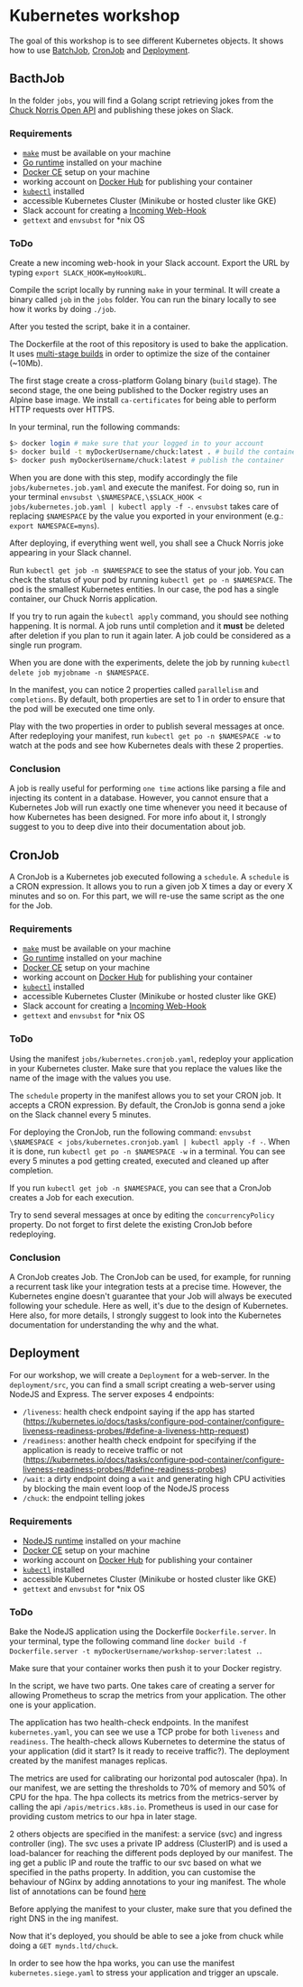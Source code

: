 # Kubernetes workshop

The goal of this workshop is to see different Kubernetes objects. It shows how to use [BatchJob](https://kubernetes.io/docs/concepts/workloads/controllers/jobs-run-to-completion/), [CronJob](https://kubernetes.io/docs/tasks/job/automated-tasks-with-cron-jobs) and [Deployment](https://kubernetes.io/docs/tasks/run-application/run-stateless-application-deployment/).

## BacthJob

In the folder `jobs`, you will find a Golang script retrieving jokes from the [Chuck Norris Open API](https://api.chucknorris.io) and publishing these jokes on Slack.

### Requirements

- [`make`](https://www.gnu.org/software/make/) must be available on your machine
- [Go runtime](https://golang.org/) installed on your machine
- [Docker CE](https://hub.docker.com/search?q=docker&type=edition&offering=community) setup on your machine
- working account on [Docker Hub](https://hub.docker.com/) for publishing your container
- [`kubectl`](https://kubernetes.io/docs/tasks/tools/install-kubectl/) installed
- accessible Kubernetes Cluster (Minikube or hosted cluster like GKE)
- Slack account for creating a [Incoming Web-Hook](https://api.slack.com/incoming-webhooks)
- `gettext` and `envsubst` for *nix OS

### ToDo

Create a new incoming web-hook in your Slack account. Export the URL by typing `export SLACK_HOOK=myHookURL`.

Compile the script locally by running `make` in your terminal. It will create a binary called `job` in the `jobs` folder. You can run the binary locally to see how it works by doing `./job`.

After you tested the script, bake it in a container.

The Dockerfile at the root of this repository is used to bake the application. It uses [multi-stage builds](https://docs.docker.com/develop/develop-images/multistage-build/) in order to optimize the size of the container (~10Mb).

The first stage create a cross-platform Golang binary (`build` stage). The second stage, the one being published to the Docker registry uses an Alpine base image. We install `ca-certificates` for being able to perform HTTP requests over HTTPS.

In your terminal, run the following commands:

```bash
$> docker login # make sure that your logged in to your account
$> docker build -t myDockerUsername/chuck:latest . # build the container - the name must be username/image-name:label
$> docker push myDockerUsername/chuck:latest # publish the container
```

When you are done with this step, modify accordingly the file `jobs/kubernetes.job.yaml` and execute the manifest. For doing so, run in your terminal `envsubst \$NAMESPACE,\$SLACK_HOOK < jobs/kubernetes.job.yaml | kubectl apply -f -`. `envsubst` takes care of replacing `$NAMESPACE` by the value you exported in your environment (e.g.: `export NAMESPACE=myns`). 

After deploying, if everything went well, you shall see a Chuck Norris joke appearing in your Slack channel.

Run `kubectl get job -n $NAMESPACE` to see the status of your job. You can check the status of your pod by running `kubectl get po -n $NAMESPACE`. The pod is the smallest Kubernetes entities. In our case, the pod has a single container, our Chuck Norris application.

If you try to run again the `kubectl apply` command, you should see nothing happening. It is normal. A job runs until completion and it **must** be deleted after deletion if you plan to run it again later. A job could be considered as a single run program.

When you are done with the experiments, delete the job by running `kubectl delete job myjobname -n $NAMESPACE`.

In the manifest, you can notice 2 properties called `parallelism` and `completions`. By default, both properties are set to 1 in order to ensure that the pod will be executed one time only.

Play with the two properties in order to publish several messages at once. After redeploying your manifest, run `kubectl get po -n $NAMESPACE -w` to watch at the pods and see how Kubernetes deals with these 2 properties.

### Conclusion

A job is really useful for performing `one time` actions like parsing a file and injecting its content in a database. However, you cannot ensure that a Kubernetes Job will run exactly one time whenever you need it because of how Kubernetes has been designed. For more info about it, I strongly suggest to you to deep dive into their documentation about job.

## CronJob

A CronJob is a Kubernetes job executed following a `schedule`. A `schedule` is a CRON expression. It allows you to run a given job X times a day or every X minutes and so on.
For this part, we will re-use the same script as the one for the Job.

### Requirements

- [`make`](https://www.gnu.org/software/make/) must be available on your machine
- [Go runtime](https://golang.org/) installed on your machine
- [Docker CE](https://hub.docker.com/search?q=docker&type=edition&offering=community) setup on your machine
- working account on [Docker Hub](https://hub.docker.com/) for publishing your container
- [`kubectl`](https://kubernetes.io/docs/tasks/tools/install-kubectl/) installed
- accessible Kubernetes Cluster (Minikube or hosted cluster like GKE)
- Slack account for creating a [Incoming Web-Hook](https://api.slack.com/incoming-webhooks)
- `gettext` and `envsubst` for *nix OS

### ToDo

Using the manifest `jobs/kubernetes.cronjob.yaml`, redeploy your application in your Kubernetes cluster. Make sure that you replace the values like the name of the image with the values you use.

The `schedule` property in the manifest allows you to set your CRON job. It accepts a CRON expression. By default, the CronJob is gonna send a joke on the Slack channel every 5 minutes.

For deploying the CronJob, run the following command: `envsubst \$NAMESPACE < jobs/kubernetes.cronjob.yaml | kubectl apply -f -`. When it is done, run `kubectl get po -n $NAMESPACE -w` in a terminal. You can see every 5 minutes a pod getting created, executed and cleaned up after completion.

If you run `kubectl get job -n $NAMESPACE`, you can see that a CronJob creates a Job for each execution.

Try to send several messages at once by editing the `concurrencyPolicy` property. Do not forget to first delete the existing CronJob before redeploying.

### Conclusion

A CronJob creates Job. The CronJob can be used, for example, for running a recurrent task like your integration tests at a precise time. However, the Kubernetes engine doesn't guarantee that your Job will always be executed following your schedule. Here as well, it's due to the design of Kubernetes. Here also, for more details, I strongly suggest to look into the Kubernetes documentation for understanding the why and the what.

## Deployment

For our workshop, we will create a `Deployment` for a web-server. In the `deployment/src`, you can find a small script creating a web-server using NodeJS and Express. The server exposes 4 endpoints:
- `/liveness`: health check endpoint saying if the app has started (https://kubernetes.io/docs/tasks/configure-pod-container/configure-liveness-readiness-probes/#define-a-liveness-http-request)
- `/readiness`: another health check endpoint for specifying if the application is ready to receive traffic or not (https://kubernetes.io/docs/tasks/configure-pod-container/configure-liveness-readiness-probes/#define-readiness-probes)
- `/wait`: a dirty endpoint doing a `wait` and generating high CPU activities by blocking the main event loop of the NodeJS process
- `/chuck`: the endpoint telling jokes

### Requirements

- [NodeJS runtime](https://nodejs.org/en/download/) installed on your machine
- [Docker CE](https://hub.docker.com/search?q=docker&type=edition&offering=community) setup on your machine
- working account on [Docker Hub](https://hub.docker.com/) for publishing your container
- [`kubectl`](https://kubernetes.io/docs/tasks/tools/install-kubectl/) installed
- accessible Kubernetes Cluster (Minikube or hosted cluster like GKE)
- `gettext` and `envsubst` for *nix OS

### ToDo

Bake the NodeJS application using the Dockerfile `Dockerfile.server`.
In your terminal, type the following command line `docker build -f Dockerfile.server -t myDockerUsername/workshop-server:latest .`.

Make sure that your container works then push it to your Docker registry.

In the script, we have two parts. One takes care of creating a server for allowing Prometheus to scrap the metrics from your application. The other one is your application.

The application has two health-check endpoints. In the manifest `kubernetes.yaml`, you can see we use a TCP probe for both `liveness` and `readiness`.
The health-check allows Kubernetes to determine the status of your application (did it start? Is it ready to receive traffic?). The deployment created by the manifest manages replicas.

The metrics are used for calibrating our horizontal pod autoscaler (hpa). In our manifest, we are setting the thresholds to 70% of memory and 50% of CPU for the hpa. The hpa collects its metrics from the metrics-server by calling the api `/apis/metrics.k8s.io`. Prometheus is used in our case for providing custom metrics to our hpa in later stage.

2 others objects are specified in the manifest: a service (svc) and ingress controller (ing). The svc uses a private IP address (ClusterIP) and is used a load-balancer for reaching the different pods deployed by our manifest. The ing get a public IP and route the traffic to our svc based on what we specified in the paths property. In addition, you can customise the behaviour of NGinx by adding annotations to your ing manifest. The whole list of annotations can be found [here](https://github.com/kubernetes/ingress-nginx/blob/master/docs/user-guide/nginx-configuration/annotations.md)

Before applying the manifest to your cluster, make sure that you defined the right DNS in the ing manifest.

Now that it's deployed, you should be able to see a joke from chuck while doing a `GET mynds.ltd/chuck`.

In order to see how the hpa works, you can use the manifest `kubernetes.siege.yaml` to stress your application and trigger an upscale.
